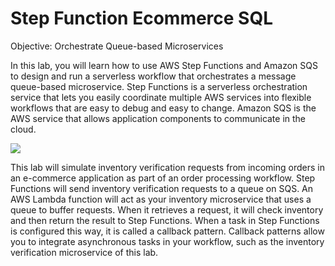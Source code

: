 # Step Function Ecommerce SQL

Objective: Orchestrate Queue-based Microservices

In this lab, you will learn how to use AWS Step Functions and Amazon SQS to design and run a serverless workflow that orchestrates a message queue-based microservice. Step Functions is a serverless orchestration service that lets you easily coordinate multiple AWS services into flexible workflows that are easy to debug and easy to change. Amazon SQS is the AWS service that allows application components to communicate in the cloud.

![](https://user-images.githubusercontent.com/62965911/214565074-373805b7-af41-4686-94c5-0b11be69afc2.png)

This lab will simulate inventory verification requests from incoming orders in an e-commerce application as part of an order processing workflow. Step Functions will send inventory verification requests to a queue on SQS. An AWS Lambda function will act as your inventory microservice that uses a queue to buffer requests. When it retrieves a request, it will check inventory and then return the result to Step Functions. When a task in Step Functions is configured this way, it is called a callback pattern. Callback patterns allow you to integrate asynchronous tasks in your workflow, such as the inventory verification microservice of this lab.